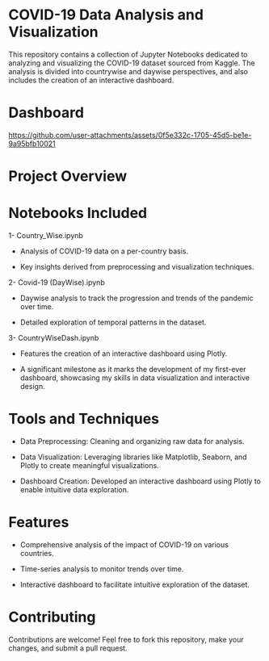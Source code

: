 # COVID-19 Data Analysis and Visualization

This repository contains a collection of Jupyter Notebooks dedicated to analyzing and visualizing the COVID-19 dataset sourced from Kaggle. The analysis is divided into countrywise and daywise perspectives, and also includes the creation of an interactive dashboard.

# Dashboard 

https://github.com/user-attachments/assets/0f5e332c-1705-45d5-be1e-9a95bfb10021

# Project Overview

# Notebooks Included

1- Country_Wise.ipynb

  * Analysis of COVID-19 data on a per-country basis.

  * Key insights derived from preprocessing and visualization techniques.

2- Covid-19 (DayWise).ipynb

  * Daywise analysis to track the progression and trends of the pandemic over time.

  * Detailed exploration of temporal patterns in the dataset.

3- CountryWiseDash.ipynb

  * Features the creation of an interactive dashboard using Plotly.

  * A significant milestone as it marks the development of my first-ever dashboard, showcasing my skills in data visualization and interactive design.

# Tools and Techniques

* Data Preprocessing: Cleaning and organizing raw data for analysis.

* Data Visualization: Leveraging libraries like Matplotlib, Seaborn, and Plotly to create meaningful visualizations.

* Dashboard Creation: Developed an interactive dashboard using Plotly to enable intuitive data exploration.

# Features

* Comprehensive analysis of the impact of COVID-19 on various countries.

* Time-series analysis to monitor trends over time.

* Interactive dashboard to facilitate intuitive exploration of the dataset.

# Contributing

Contributions are welcome! Feel free to fork this repository, make your changes, and submit a pull request.




